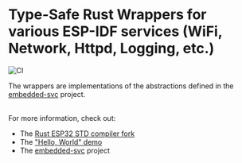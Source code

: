 # Type-Safe Rust Wrappers for various ESP-IDF services (WiFi, Network, Httpd, Logging, etc.)

![CI](https://github.com/esp-rs/esp-idf-svc/actions/workflows/ci.yml/badge.svg)

The wrappers are implementations of the abstractions defined in the [embedded-svc](https://github.com/ivmarkov/embedded-svc) project.
<br><br>

For more information, check out:
* The [Rust ESP32 STD compiler fork](https://github.com/ivmarkov/rust)
* The ["Hello, World" demo](https://github.com/ivmarkov/rust-esp32-std-hello)
* The [embedded-svc](https://github.com/ivmarkov/embedded-svc) project
